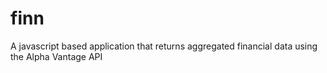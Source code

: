 # finn
A javascript based application that returns aggregated financial data using the Alpha Vantage API

